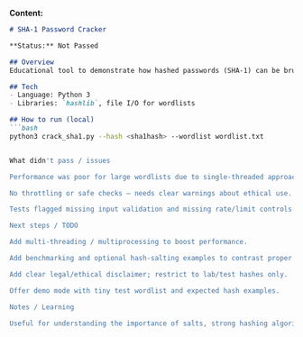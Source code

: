 
**Content:**
```markdown
# SHA-1 Password Cracker

**Status:** Not Passed

## Overview
Educational tool to demonstrate how hashed passwords (SHA-1) can be brute-forced or checked against a wordlist. For learning only — intended to teach why weak hashing is risky.

## Tech
- Language: Python 3
- Libraries: `hashlib`, file I/O for wordlists

## How to run (local)
```bash
python3 crack_sha1.py --hash <sha1hash> --wordlist wordlist.txt


What didn't pass / issues

Performance was poor for large wordlists due to single-threaded approach.

No throttling or safe checks — needs clear warnings about ethical use.

Tests flagged missing input validation and missing rate/limit controls.

Next steps / TODO

Add multi-threading / multiprocessing to boost performance.

Add benchmarking and optional hash-salting examples to contrast proper hashing.

Add clear legal/ethical disclaimer; restrict to lab/test hashes only.

Offer demo mode with tiny test wordlist and expected hash examples.

Notes / Learning

Useful for understanding the importance of salts, strong hashing algorithms, and password policy enforcement.
